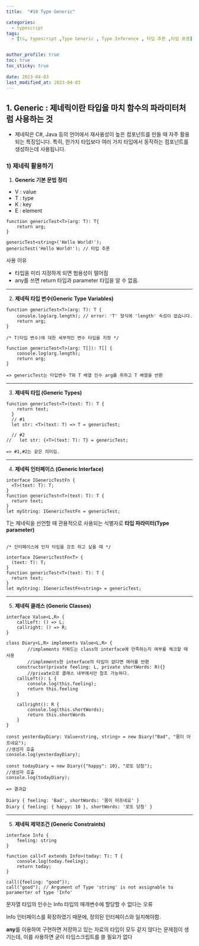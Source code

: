 ```yaml
---
title:  "#10 Type Generic"

categories:
  - typescript
tags:
  - [ts, typescript ,Type Generic , Type Inference , 타입 추론 ,타입 표명]


author_profile: true
toc: true
toc_sticky: true
 
date: 2023-04-03
last_modified_at: 2023-04-03
---
```


## 1. Generic   : 제네릭이란 타입을 마치 함수의 파라미터처럼 사용하는 것

- 제네릭은 C#, Java 등의 언어에서 재사용성이 높은 컴포넌트를 만들 때 자주 활용되는 특징입니다. 특히, 한가지 타입보다 여러 가지 타입에서 동작하는 컴포넌트를 생성하는데 사용됩니다.

### 1) 제네릭 활용하기

1) ****Generic 기본 문법 정리****

- V : value
- T : type
- K : key
- E : element

```tsx
function genericTest<T>(arg: T): T{
    return arg;
}

genericTest<string>('Hello World!');
genericTest('Hello World!'); // 타입 추론

```

사용 이유 

- 타입을 미리 지정하게 되면 범용성이 떨어짐
- any를 쓰면 return 타입과 parameter 타입을 알 수 없음.

---

2) ****제네릭 타입 변수(Generic Type Variables)****

```tsx
function genericTest<T>(arg: T): T {
    console.log(arg.length); // error: 'T' 형식에 'length' 속성이 없습니다.
    return arg;
}
```

```tsx
/* T(타입 변수)에 대한 세부적인 변수 타입을 지정 */

function genericTest<T>(arg: T[]): T[] {
    console.log(arg.length);
    return arg;
}

=> genericTest는 타입변수 T와 T 배열 인수 arg를 취하고 T 배열을 반환
```

---

3) ****제네릭 타입 (Generic Types)****

```tsx
function genericTest<T>(text: T): T {
    return text;
  }
  // #1
  let str: <T>(text: T) => T = genericTest;

  // #2
//   let str: {<T>(text: T): T} = genericTest;

=> #1,#2는 같은 의미임.
```

---

4) ****제네릭 인터페이스 (Generic Interface)****

```tsx
interface IGenericTestFn {
  <T>(text: T): T;
}
function genericTest<T>(text: T): T {
  return text;
}
let myString: IGenericTestFn = genericTest;
```

T는 제네릭을 선언할 때 관용적으로 사용되는 식별자로 **타입 파라미터(Type parameter)**

```tsx

/* 인터페이스에 인자 타입을 강조 하고 싶을 때 */

interface IGenericTestFn<T> {
  (text: T): T;
}
function genericTest<T>(text: T): T {
  return text;
}
let myString: IGenericTestFn<string> = genericTest;
```

---

5) ****제네릭 클래스 (Generic Classes)****

```tsx
interface Value<L,R> {
    callLeft: () => L;
    callright: () => R;
}

class Diary<L,R> implements Value<L,R> {
		//implements 키워드는 class의 interface에 만족하는지 여부를 체크할 때 사용
		//implements한 interface의 타입이 없다면 에러를 반환
    constructor(private feeling: L, private shortWords: R){}
		//private으로 클래스 내부에서만 참조 가능하다.
    callLeft(): L {
        console.log(this.feeling);
        return this.feeling
    }

    callright(): R {
        console.log(this.shortWords);
        return this.shortWords
    }
}

const yesterdayDiary: Value<string, string> = new Diary("Bad", "몸이 아프네요");
//생성자 호출
console.log(yesterdayDiary);

const todayDiary = new Diary({"happy": 10}, "로또 당첨");
//생성자 호출
console.log(todayDiary);

=> 결과값

Diary { feeling: 'Bad', shortWords: '몸이 아프네요' }
Diary { feeling: { happy: 10 }, shortWords: '로또 당첨' }

```

---

5) ****제네릭 제약조건 (Generic Constraints)****

```tsx
interface Info {
    feeling: string
}

function call<T extends Info>(today: T): T {
    console.log(today.feeling);
    return today;
}

call({feeling: "good"});
call("good"); // Argument of Type 'string' is not assignable to paramerter of type 'Info'
```

문자열 타입의 인수는 Info 타입의 매개변수에 할당할 수 없다는 오류

Info 인터페이스를 확장하였기 때문에, 정의된 인터페이스와 일치해야함.

**any**를 이용하여 구현하면 저장하고 있는 자료의 타입이 모두 같지 않다는 문제점이 생기는데, 이를 사용하면 굳이 타입스크립트를 쓸 필요가 없다